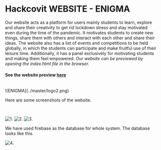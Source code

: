 # Hackcovit WEBSITE - ENIGMA

Our website acts as a platform for users mainly students to learn, explore and share their creativity to get rid lockdown stress and stay motivated even during the time of the pandemic. It motivates students to create new things, share them with others and interact with each other and share their ideas. The website also has a list of events and competitions to be held globally, in which the students can participate and make fruitful use of their leisure time. Additionally, it has a panel exclusively for motivating students and making them feel empowered. *Our website can be previewed by opening the index.html file in the browser.*

#### See the website preview [here](https://arushi0302.github.io/Hackcovit/)
<br>
![ENIGMA](../master/logo2.png)


Here are some screenshots of the website.

<br>

![1.](../master/ss1.JPG)
![2.](../master/ss2.JPG)
![3.](../master/ss3.JPG)


We have used firebase as the database for whole system. The database looks like this.

![4.](../master/ss4.JPG)
